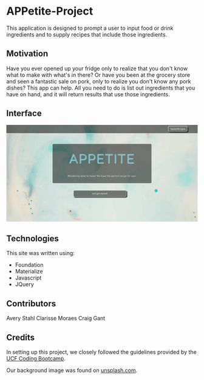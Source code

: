 # APPetite-Project

This application is designed to prompt a user to input food or drink ingredients and to supply recipes that include those ingredients.

## Motivation
Have you ever opened up your fridge only to realize that you don't know what to make with what's in there? Or have you been at the grocery store and seen a fantastic sale on pork, only to realize you don't know any pork dishes? This app can help. All you need to do is list out ingredients that you have on hand, and it will return results that use those ingredients.

## Interface

![UI for Appetite](assets/images/gifofAppetite.gif "UI with Initial Animation")


## Technologies

This site was written using:
* Foundation
* Materialize
* Javascript
* JQuery

## Contributors
Avery Stahl
Clarisse Moraes
Craig Gant

## Credits

In setting up this project, we closely followed the guidelines provided by the [UCF Coding Bootcamp](https://github.com/UCF-Coding-Boot-Camp/UCF-ORL-FSF-FT-11-2019-U-C).

Our background image was found on [unsplash.com](https://unsplash.com/).